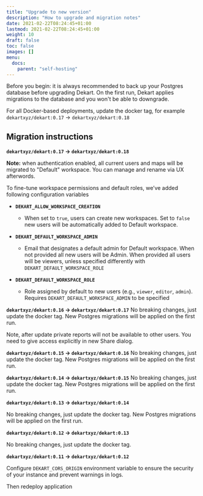 ```yaml
---
title: "Upgrade to new version"
description: "How to upgrade and migration notes"
date: 2021-02-22T08:24:45+01:00
lastmod: 2021-02-22T08:24:45+01:00
weight: 10
draft: false
toc: false
images: []
menu:
  docs:
    parent: "self-hosting"
---
```


<p><div class="alert alert-primary" role="alert">
Before you begin: it is always recommended to back up your Postgres database before upgrading Dekart. On the first run, Dekart applies migrations to the database and you won't be able to downgrade.
</div></p>

For all Docker-based deployments, update the docker tag, for example `dekartxyz/dekart:0.17` -> `dekartxyz/dekart:0.18`

## Migration instructions

**`dekartxyz/dekart:0.17` -> `dekartxyz/dekart:0.18`**

**Note:** when authentication enabled, all current users and maps will be migrated to "Default" workspace. You can manage and rename via UX afterwords.

To fine-tune workspace permissions and default roles, we’ve added following configuration variables

- **`DEKART_ALLOW_WORKSPACE_CREATION`**
  - When set to `true`, users can create new workspaces. Set to `false` new users will be automatically added to Default workspace.

- **`DEKART_DEFAULT_WORKSPACE_ADMIN`**
  - Email that designates a default admin for Default workspace. When not provided all new users will be Admin. When provided all users will be viewers, unless specified differently with `DEKART_DEFAULT_WORKSPACE_ROLE`

- **`DEKART_DEFAULT_WORKSPACE_ROLE`**
  - Role assigned by default to new users (e.g., `viewer`, `editor`, `admin`). Requires `DEKART_DEFAULT_WORKSPACE_ADMIN` to be specified


**`dekartxyz/dekart:0.16` -> `dekartxyz/dekart:0.17`**
No breaking changes, just update the docker tag. New Postgres migrations will be applied on the first run.

Note, after update private reports will not be available to other users. You need to give access explicitly in new Share dialog.

**`dekartxyz/dekart:0.15` -> `dekartxyz/dekart:0.16`**
No breaking changes, just update the docker tag. New Postgres migrations will be applied on the first run.

**`dekartxyz/dekart:0.14` -> `dekartxyz/dekart:0.15`**
No breaking changes, just update the docker tag. New Postgres migrations will be applied on the first run.

**`dekartxyz/dekart:0.13` -> `dekartxyz/dekart:0.14`**

No breaking changes, just update the docker tag. New Postgres migrations will be applied on the first run.

**`dekartxyz/dekart:0.12` -> `dekartxyz/dekart:0.13`**

No breaking changes, just update the docker tag.

**`dekartxyz/dekart:0.11` -> `dekartxyz/dekart:0.12`**

Configure `DEKART_CORS_ORIGIN` environment variable to ensure the security of your instance and prevent warnings in logs.

Then redeploy application
